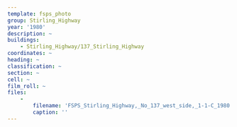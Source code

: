 ```yaml
---
template: fsps_photo
group: Stirling_Highway
year: '1980'
description: ~
buildings:
    - Stirling_Highway/137_Stirling_Highway
coordinates: ~
heading: ~
classification: ~
section: ~
cell: ~
film_roll: ~
files:
    -
        filename: 'FSPS_Stirling_Highway,_No_137_west_side,_1-1-C_1980.png'
        caption: ''
---
```

